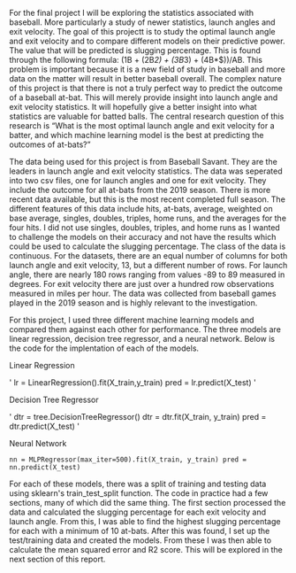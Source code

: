 For the final project I will be exploring the statistics associated with baseball. More particularly a study of newer statistics, launch angles and exit velocity. The goal of this projectt is to study the optimal launch angle and exit velocity and to compare different models on their predictive power. The value that will be predicted is slugging percentage. This is found through the following formula: (1B + (2B*2) + (3B*3) + (4B*$))/AB. This problem is important because it is a new field of study in baseball and more data on the matter will result in better baseball overall. The complex nature of this project is that there is not a truly perfect way to predict the outcome of a baseball at-bat. This will merely provide insight into launch angle and exit velocity statistics. It will hopefully give a better insight into what statistics are valuable for batted balls. The central research question of this research is “What is the most optimal launch angle and exit velocity for a batter, and which machine learning model is the best at predicting the outcomes of at-bats?”

The data being used for this project is from Baseball Savant. They are the leaders in launch angle and exit velocity statistics. The data was seperated into two csv files, one for launch angles and one for exit velocity. They include the outcome for all at-bats from the 2019 season. There is more recent data available, but this is the most recent completed full season. The different features of this data include hits, at-bats, average, weighted on base average, singles, doubles, triples, home runs, and the averages for the four hits. I did not use singles, doubles, triples, and home runs as I wanted to challenge the models on their accuracy and not have the results which could be used to calculate the slugging percentage. The class of the data is continuous. For the datasets, there are an equal number of columns for both launch angle and exit velocity, 13, but a different number of rows. For launch angle, there are nearly 180 rows ranging from values -89 to 89 measured in degrees. For exit velocity there are just over a hundred row observations measured in miles per hour. The data was collected from baseball games played in the 2019 season and is highly relevant to the investigation. 

For this project, I used three different machine learning models and compared them against each other for performance. The three models are linear regression, decision tree regressor, and a neural network. Below is the code for the implentation of each of the models. 

Linear Regression

'
lr = LinearRegression().fit(X_train,y_train)
pred = lr.predict(X_test)
'

Decision Tree Regressor

'
dtr = tree.DecisionTreeRegressor()
dtr = dtr.fit(X_train, y_train)
pred = dtr.predict(X_test)
'

Neural Network

`
nn = MLPRegressor(max_iter=500).fit(X_train, y_train)
pred = nn.predict(X_test)
`

For each of these models, there was a split of training and testing data using sklearn's train_test_split function. The code in practice had a few sections, many of which did the same thing. The first section processed the data and calculated the slugging percentage for each exit velocity and launch angle. From this, I was able to find the highest slugging percentage for each with a minimum of 10 at-bats. After this was found, I set up the test/training data and created the models. From these I was then able to calculate the mean squared error and R2 score. This will be explored in the next section of this report.

